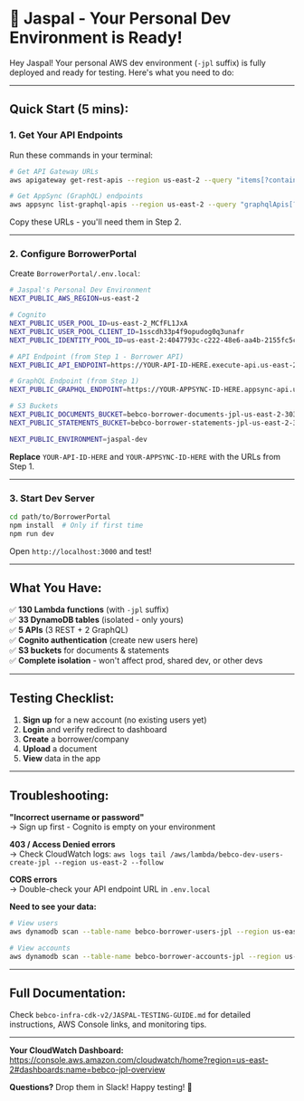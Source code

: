 # 🚀 Jaspal - Your Personal Dev Environment is Ready!

Hey Jaspal! Your personal AWS dev environment (`-jpl` suffix) is fully deployed and ready for testing. Here's what you need to do:

---

## **Quick Start (5 mins):**

### **1. Get Your API Endpoints**

Run these commands in your terminal:

```bash
# Get API Gateway URLs
aws apigateway get-rest-apis --region us-east-2 --query "items[?contains(name, 'jpl')].{Name:name,ID:id,URL:join('',[id,'.execute-api.us-east-2.amazonaws.com/prod'])}"

# Get AppSync (GraphQL) endpoints  
aws appsync list-graphql-apis --region us-east-2 --query "graphqlApis[?contains(name, 'jpl')].{Name:name,Endpoint:uris.GRAPHQL}"
```

Copy these URLs - you'll need them in Step 2.

---

### **2. Configure BorrowerPortal**

Create `BorrowerPortal/.env.local`:

```bash
# Jaspal's Personal Dev Environment
NEXT_PUBLIC_AWS_REGION=us-east-2

# Cognito
NEXT_PUBLIC_USER_POOL_ID=us-east-2_MCfFL1JxA
NEXT_PUBLIC_USER_POOL_CLIENT_ID=1sscdh33p4f9opudog0q3unafr
NEXT_PUBLIC_IDENTITY_POOL_ID=us-east-2:4047793c-c222-48e6-aa4b-2155fc5c103f

# API Endpoint (from Step 1 - Borrower API)
NEXT_PUBLIC_API_ENDPOINT=https://YOUR-API-ID-HERE.execute-api.us-east-2.amazonaws.com/prod

# GraphQL Endpoint (from Step 1)
NEXT_PUBLIC_GRAPHQL_ENDPOINT=https://YOUR-APPSYNC-ID-HERE.appsync-api.us-east-2.amazonaws.com/graphql

# S3 Buckets
NEXT_PUBLIC_DOCUMENTS_BUCKET=bebco-borrower-documents-jpl-us-east-2-303555290462
NEXT_PUBLIC_STATEMENTS_BUCKET=bebco-borrower-statements-jpl-us-east-2-303555290462

NEXT_PUBLIC_ENVIRONMENT=jaspal-dev
```

**Replace** `YOUR-API-ID-HERE` and `YOUR-APPSYNC-ID-HERE` with the URLs from Step 1.

---

### **3. Start Dev Server**

```bash
cd path/to/BorrowerPortal
npm install  # Only if first time
npm run dev
```

Open `http://localhost:3000` and test!

---

## **What You Have:**

✅ **130 Lambda functions** (with `-jpl` suffix)  
✅ **33 DynamoDB tables** (isolated - only yours)  
✅ **5 APIs** (3 REST + 2 GraphQL)  
✅ **Cognito authentication** (create new users here)  
✅ **S3 buckets** for documents & statements  
✅ **Complete isolation** - won't affect prod, shared dev, or other devs

---

## **Testing Checklist:**

1. **Sign up** for a new account (no existing users yet)
2. **Login** and verify redirect to dashboard
3. **Create** a borrower/company
4. **Upload** a document
5. **View** data in the app

---

## **Troubleshooting:**

**"Incorrect username or password"**  
→ Sign up first - Cognito is empty on your environment

**403 / Access Denied errors**  
→ Check CloudWatch logs: `aws logs tail /aws/lambda/bebco-dev-users-create-jpl --region us-east-2 --follow`

**CORS errors**  
→ Double-check your API endpoint URL in `.env.local`

**Need to see your data:**  
```bash
# View users
aws dynamodb scan --table-name bebco-borrower-users-jpl --region us-east-2 --max-items 5

# View accounts
aws dynamodb scan --table-name bebco-borrower-accounts-jpl --region us-east-2 --max-items 5
```

---

## **Full Documentation:**

Check `bebco-infra-cdk-v2/JASPAL-TESTING-GUIDE.md` for detailed instructions, AWS Console links, and monitoring tips.

---

**Your CloudWatch Dashboard:**  
https://console.aws.amazon.com/cloudwatch/home?region=us-east-2#dashboards:name=bebco-jpl-overview

**Questions?** Drop them in Slack! Happy testing! 🎉

